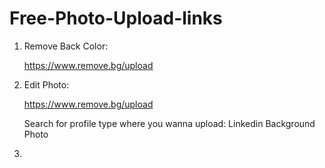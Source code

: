 # Free-Photo-Upload-links
1. Remove Back Color:
   
   https://www.remove.bg/upload
   
2. Edit Photo:

   https://www.remove.bg/upload

   Search for profile type where you wanna upload: Linkedin
   Background Photo
4. 
